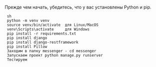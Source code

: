 Прежде чем начать, убедитесь, что у вас установлены Python и pip.

     sh
     python -m venv venv
     source venv/bin/activate  для Linux/MacOS
     venv\Scripts\activate     для Windows
     pip install -r requirements.txt
     pip install django
     pip install django-restframework
     pip install Pillow
     Заходим в папку messenger - cd messenger
     Запускаем проект python manage.py runserver
     Тестируем
